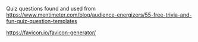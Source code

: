 Quiz questions found and used from https://www.mentimeter.com/blog/audience-energizers/55-free-trivia-and-fun-quiz-question-templates

https://favicon.io/favicon-generator/

<!-- 
What country has the highest life expectancy? Hong Kong

Where would you be if you were standing on the Spanish Steps? Rome

Which language has the more native speakers: English or Spanish? Spanish

What is the most common surname in the United States? Smith

What disease commonly spread on pirate ships? Scurvy

Who was the Ancient Greek God of the Sun? Apollo

How many minutes are in a full week? 10,080

What year was the United Nations established? 1945

Who has won the most total Academy Awards? Walt Disney

What artist has the most streams on Spotify? Drake 
 -->